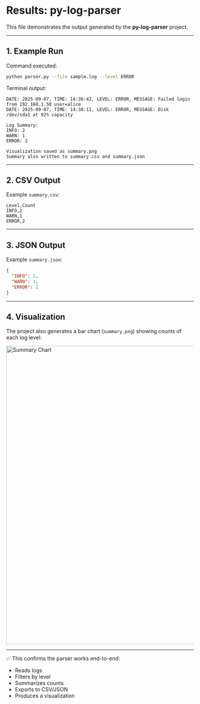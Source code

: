 # Results: py-log-parser

This file demonstrates the output generated by the **py-log-parser** project.

---

## 1. Example Run
Command executed:
```bash
python parser.py --file sample.log --level ERROR
```

Terminal output:
```
DATE: 2025-09-07, TIME: 14:36:42, LEVEL: ERROR, MESSAGE: Failed login from 192.168.1.50 user=alice
DATE: 2025-09-07, TIME: 14:38:11, LEVEL: ERROR, MESSAGE: Disk /dev/sda1 at 92% capacity

Log Summary:
INFO: 2
WARN: 1
ERROR: 2

Visualization saved as summary.png
Summary also written to summary.csv and summary.json
```

---

## 2. CSV Output
Example `summary.csv`:
```csv
Level,Count
INFO,2
WARN,1
ERROR,2
```

---

## 3. JSON Output
Example `summary.json`:
```json
{
  "INFO": 2,
  "WARN": 1,
  "ERROR": 2
}
```

---

## 4. Visualization
The project also generates a bar chart (`summary.png`) showing counts of each log level:

<img src="https://github.com/user-attachments/assets/ed9f555e-9d31-4db2-89f2-11fb602e6121" alt="Summary Chart" width="800"/>

---

✅ This confirms the parser works end-to-end:  
- Reads logs  
- Filters by level  
- Summarizes counts  
- Exports to CSV/JSON  
- Produces a visualization
